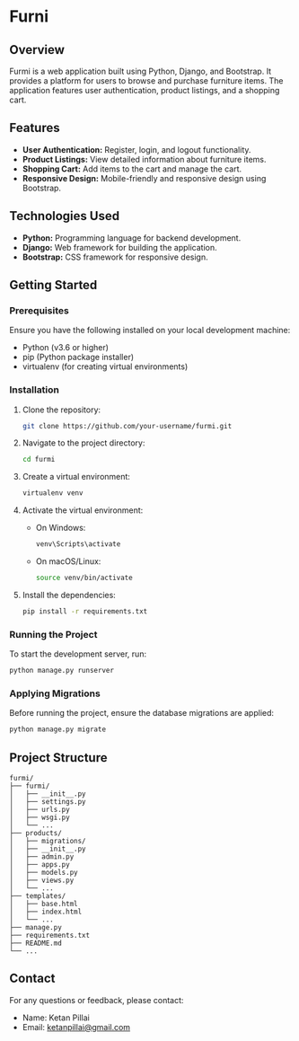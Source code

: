 # Furni

## Overview
Furmi is a web application built using Python, Django, and Bootstrap. It provides a platform for users to browse and purchase furniture items. The application features user authentication, product listings, and a shopping cart.

## Features
- **User Authentication:** Register, login, and logout functionality.
- **Product Listings:** View detailed information about furniture items.
- **Shopping Cart:** Add items to the cart and manage the cart.
- **Responsive Design:** Mobile-friendly and responsive design using Bootstrap.

## Technologies Used
- **Python:** Programming language for backend development.
- **Django:** Web framework for building the application.
- **Bootstrap:** CSS framework for responsive design.

## Getting Started

### Prerequisites
Ensure you have the following installed on your local development machine:
- Python (v3.6 or higher)
- pip (Python package installer)
- virtualenv (for creating virtual environments)

### Installation
1. Clone the repository:
    ```bash
    git clone https://github.com/your-username/furmi.git
    ```

2. Navigate to the project directory:
    ```bash
    cd furmi
    ```

3. Create a virtual environment:
    ```bash
    virtualenv venv
    ```

4. Activate the virtual environment:
    - On Windows:
      ```bash
      venv\Scripts\activate
      ```
    - On macOS/Linux:
      ```bash
      source venv/bin/activate
      ```

5. Install the dependencies:
    ```bash
    pip install -r requirements.txt
    ```

### Running the Project
To start the development server, run:
```bash
python manage.py runserver
```

### Applying Migrations
Before running the project, ensure the database migrations are applied:
```bash
python manage.py migrate
```

## Project Structure
```
furmi/
├── furmi/
│   ├── __init__.py
│   ├── settings.py
│   ├── urls.py
│   ├── wsgi.py
│   └── ...
├── products/
│   ├── migrations/
│   ├── __init__.py
│   ├── admin.py
│   ├── apps.py
│   ├── models.py
│   ├── views.py
│   └── ...
├── templates/
│   ├── base.html
│   ├── index.html
│   └── ...
├── manage.py
├── requirements.txt
├── README.md
└── ...
```



## Contact
For any questions or feedback, please contact:
- Name: Ketan Pillai
- Email: ketanpillai@gmail.com



